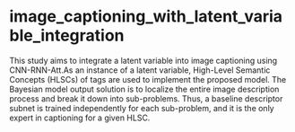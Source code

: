 # image_captioning_with_latent_variable_integration
This study aims to integrate a latent variable into image captioning using CNN-RNN-Att.As an instance of a latent variable, High-Level Semantic Concepts (HLSCs) of tags are used to implement the proposed model. The Bayesian model output solution is to localize the entire image description process and break it down into sub-problems.  Thus, a baseline descriptor subnet is trained independently for each sub-problem, and it is the only expert in captioning for a given HLSC.
